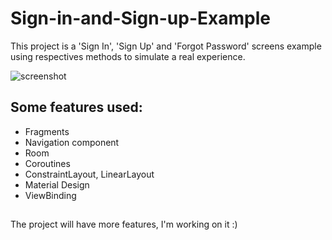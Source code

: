 # Sign-in-and-Sign-up-Example

This project is a 'Sign In', 'Sign Up' and 'Forgot Password' screens example using respectives methods to simulate a real experience.

![screenshot](https://user-images.githubusercontent.com/67812722/113373719-de7fb200-9341-11eb-9de2-54b634617ae4.png)

## Some features used:
- Fragments
- Navigation component
- Room
- Coroutines
- ConstraintLayout, LinearLayout
- Material Design
- ViewBinding
##
The project will have more features, I'm working on it :)
